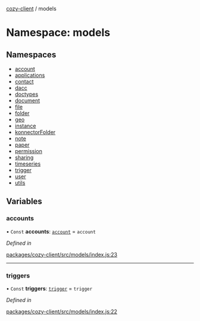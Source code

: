 [cozy-client](../README.md) / models

# Namespace: models

## Namespaces

*   [account](models.account.md)
*   [applications](models.applications.md)
*   [contact](models.contact.md)
*   [dacc](models.dacc.md)
*   [doctypes](models.doctypes.md)
*   [document](models.document.md)
*   [file](models.file.md)
*   [folder](models.folder.md)
*   [geo](models.geo.md)
*   [instance](models.instance.md)
*   [konnectorFolder](models.konnectorFolder.md)
*   [note](models.note.md)
*   [paper](models.paper.md)
*   [permission](models.permission.md)
*   [sharing](models.sharing.md)
*   [timeseries](models.timeseries.md)
*   [trigger](models.trigger.md)
*   [user](models.user.md)
*   [utils](models.utils.md)

## Variables

### accounts

• `Const` **accounts**: [`account`](models.account.md) = `account`

*Defined in*

[packages/cozy-client/src/models/index.js:23](https://github.com/cozy/cozy-client/blob/master/packages/cozy-client/src/models/index.js#L23)

***

### triggers

• `Const` **triggers**: [`trigger`](models.trigger.md) = `trigger`

*Defined in*

[packages/cozy-client/src/models/index.js:22](https://github.com/cozy/cozy-client/blob/master/packages/cozy-client/src/models/index.js#L22)

